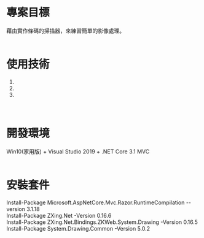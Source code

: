 # 專案目標  
藉由實作條碼的掃描器，來練習簡單的影像處理。  
&emsp;  
# 使用技術  
1.  
2.  
3.  
&emsp;  
# 開發環境  
Win10(家用版) + Visual Studio 2019 + .NET Core 3.1 MVC  
&emsp;  
# 安裝套件  
Install-Package Microsoft.AspNetCore.Mvc.Razor.RuntimeCompilation --version 3.1.18  
Install-Package ZXing.Net -Version 0.16.6  
Install-Package ZXing.Net.Bindings.ZKWeb.System.Drawing -Version 0.16.5  
Install-Package System.Drawing.Common -Version 5.0.2  
&emsp;  